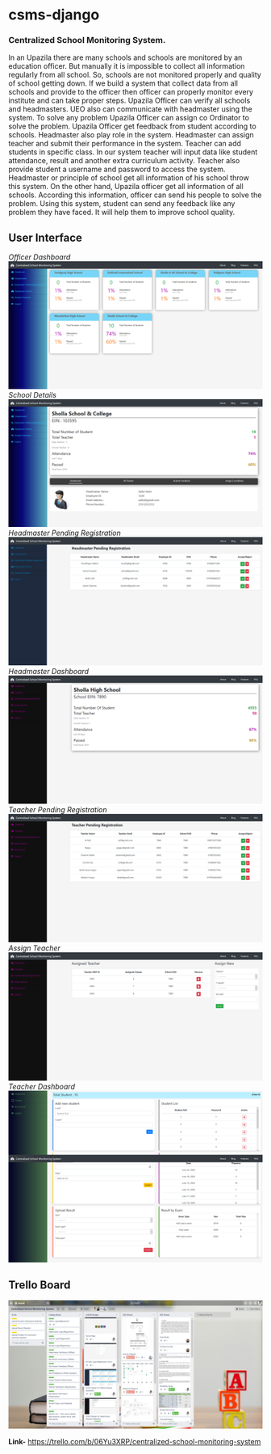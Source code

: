 # csms-django

### Centralized School Monitoring System.

In an Upazila there are many schools and schools are monitored by an education officer. But manually it is impossible to collect all information regularly from all school. So, schools are not monitored properly and quality of school getting down. If we build a system that collect data from all schools and provide to the officer then officer can properly monitor every institute and can take proper steps. Upazila Officer can verify all schools and headmasters. UEO also can communicate with headmaster using the system. To solve any problem Upazila Officer can assign co Ordinator to solve the problem. Upazila Officer get feedback from student according to schools. Headmaster also play role in the system. Headmaster can assign teacher and submit their performance in the system. Teacher can add students in specific class. In our system teacher will input data like student attendance, result and another extra curriculum activity. Teacher also provide student a username and password to access the system. Headmaster or principle of school get all information of his school throw this system. On the other hand, Upazila officer get all information of all schools. According this information, officer can send his people to solve the problem. Using this system, student can send any feedback like any problem they have faced. It will help them to improve school quality.


## User Interface
*Officer Dashboard*
<img src="UI/Officer Dashboard CSMS.png" />
*School Details*
<img src="UI/School Details.png" />
*Headmaster Pending Registration*
<img src="UI/Headmaster Pending Registration CSMS.png" />
*Headmaster Dashboard*
<img src="UI/Headmaster Dashboard CSMS.png" />
*Teacher Pending Registration*
<img src="UI/Teacher Pending Registration CSMS.png" />
*Assign Teacher*
<img src="UI/Assign Teacher CSMS.png" />
*Teacher Dashboard*
<img src="UI/Teacher Dashboardd2 CSMS.png" />


## Trello Board
<img src="UI/Centralized School Monitoring System Trello.png" />

__Link-__ 
https://trello.com/b/06Yu3XRP/centralized-school-monitoring-system
